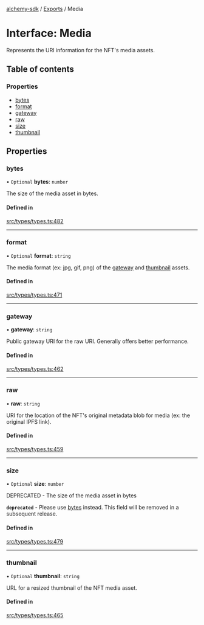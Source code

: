 [alchemy-sdk](../README.md) / [Exports](../modules.md) / Media

# Interface: Media

Represents the URI information for the NFT's media assets.

## Table of contents

### Properties

- [bytes](Media.md#bytes)
- [format](Media.md#format)
- [gateway](Media.md#gateway)
- [raw](Media.md#raw)
- [size](Media.md#size)
- [thumbnail](Media.md#thumbnail)

## Properties

### bytes

• `Optional` **bytes**: `number`

The size of the media asset in bytes.

#### Defined in

[src/types/types.ts:482](https://github.com/alchemyplatform/alchemy-sdk-js/blob/3091a11/src/types/types.ts#L482)

___

### format

• `Optional` **format**: `string`

The media format (ex: jpg, gif, png) of the [gateway](Media.md#gateway) and
[thumbnail](Media.md#thumbnail) assets.

#### Defined in

[src/types/types.ts:471](https://github.com/alchemyplatform/alchemy-sdk-js/blob/3091a11/src/types/types.ts#L471)

___

### gateway

• **gateway**: `string`

Public gateway URI for the raw URI. Generally offers better performance.

#### Defined in

[src/types/types.ts:462](https://github.com/alchemyplatform/alchemy-sdk-js/blob/3091a11/src/types/types.ts#L462)

___

### raw

• **raw**: `string`

URI for the location of the NFT's original metadata blob for media (ex: the
original IPFS link).

#### Defined in

[src/types/types.ts:459](https://github.com/alchemyplatform/alchemy-sdk-js/blob/3091a11/src/types/types.ts#L459)

___

### size

• `Optional` **size**: `number`

DEPRECATED - The size of the media asset in bytes

**`deprecated`** - Please use [bytes](Media.md#bytes) instead. This field will be removed
  in a subsequent release.

#### Defined in

[src/types/types.ts:479](https://github.com/alchemyplatform/alchemy-sdk-js/blob/3091a11/src/types/types.ts#L479)

___

### thumbnail

• `Optional` **thumbnail**: `string`

URL for a resized thumbnail of the NFT media asset.

#### Defined in

[src/types/types.ts:465](https://github.com/alchemyplatform/alchemy-sdk-js/blob/3091a11/src/types/types.ts#L465)
